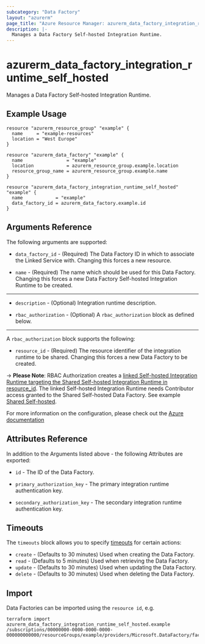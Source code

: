 ```yaml
---
subcategory: "Data Factory"
layout: "azurerm"
page_title: "Azure Resource Manager: azurerm_data_factory_integration_runtime_self_hosted"
description: |-
  Manages a Data Factory Self-hosted Integration Runtime.
---
```


# azurerm_data_factory_integration_runtime_self_hosted

Manages a Data Factory Self-hosted Integration Runtime.

## Example Usage

```hcl
resource "azurerm_resource_group" "example" {
  name     = "example-resources"
  location = "West Europe"
}

resource "azurerm_data_factory" "example" {
  name                = "example"
  location            = azurerm_resource_group.example.location
  resource_group_name = azurerm_resource_group.example.name
}

resource "azurerm_data_factory_integration_runtime_self_hosted" "example" {
  name            = "example"
  data_factory_id = azurerm_data_factory.example.id
}
```

## Arguments Reference

The following arguments are supported:

* `data_factory_id` - (Required) The Data Factory ID in which to associate the Linked Service with. Changing this forces a new resource.

* `name` - (Required) The name which should be used for this Data Factory. Changing this forces a new Data Factory Self-hosted Integration Runtime to be created.

---

* `description` - (Optional) Integration runtime description.

* `rbac_authorization` - (Optional) A `rbac_authorization` block as defined below.

---

A `rbac_authorization` block supports the following:

* `resource_id` - (Required) The resource identifier of the integration runtime to be shared. Changing this forces a new Data Factory to be created.

-> **Please Note**: RBAC Authorization creates a [linked Self-hosted Integration Runtime targeting the Shared Self-hosted Integration Runtime in resource_id](https://docs.microsoft.com/azure/data-factory/create-shared-self-hosted-integration-runtime-powershell#share-the-self-hosted-integration-runtime-with-another-data-factory). The linked Self-hosted Integration Runtime needs Contributor access granted to the Shared Self-hosted Data Factory. See example [Shared Self-hosted](https://github.com/hashicorp/terraform-provider-azurerm/tree/main/examples/data-factory/shared-self-hosted).

For more information on the configuration, please check out the [Azure documentation](https://docs.microsoft.com/rest/api/datafactory/integrationruntimes/createorupdate#linkedintegrationruntimerbacauthorization)

## Attributes Reference

In addition to the Arguments listed above - the following Attributes are exported: 

* `id` - The ID of the Data Factory.

* `primary_authorization_key` - The primary integration runtime authentication key.

* `secondary_authorization_key` - The secondary integration runtime authentication key.

## Timeouts

The `timeouts` block allows you to specify [timeouts](https://www.terraform.io/language/resources/syntax#operation-timeouts) for certain actions:

* `create` - (Defaults to 30 minutes) Used when creating the Data Factory.
* `read` - (Defaults to 5 minutes) Used when retrieving the Data Factory.
* `update` - (Defaults to 30 minutes) Used when updating the Data Factory.
* `delete` - (Defaults to 30 minutes) Used when deleting the Data Factory.

## Import

Data Factories can be imported using the `resource id`, e.g.

```shell
terraform import azurerm_data_factory_integration_runtime_self_hosted.example /subscriptions/00000000-0000-0000-0000-000000000000/resourceGroups/example/providers/Microsoft.DataFactory/factories/example/integrationruntimes/example
```
